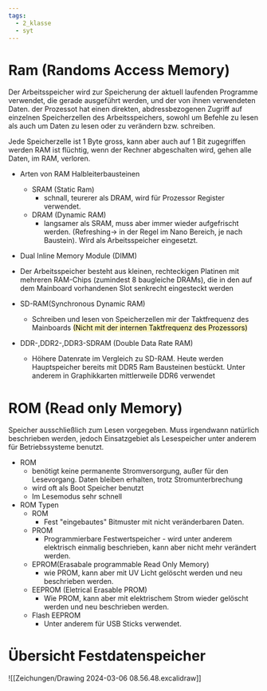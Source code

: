 ```yaml
---
tags:
  - 2_klasse
  - syt
---
```





# Ram (Randoms Access Memory)

Der Arbeitsspeicher wird zur Speicherung der aktuell laufenden Programme verwendet, die gerade ausgeführt werden, und der von ihnen verwendeten Daten. der Prozessot hat einen direkten, abdressbezogenen Zugriff auf einzelnen Speicherzellen des Arbeitsspeichers, sowohl um Befehle zu lesen als auch um Daten zu lesen oder zu verändern bzw. schreiben.

Jede Speicherzelle ist 1 Byte gross, kann aber auch auf 1 Bit zugegriffen werden
RAM ist flüchtig, wenn der Rechner abgeschalten wird, gehen alle Daten, im RAM, verloren.

- Arten von RAM Halbleiterbausteinen
	- SRAM (Static Ram)
		- schnall, teurerer als DRAM, wird für Prozessor Register verwendet.
	- DRAM (Dynamic RAM)
		- langsamer als SRAM, muss aber immer wieder aufgefrischt werden. (Refreshing→ in der Regel im Nano Bereich, je nach Baustein). Wird als Arbeitsspeicher eingesetzt.

- Dual Inline Memory Module (DIMM)
- Der Arbeitsspeicher besteht aus kleinen, rechteckigen Platinen mit mehreren RAM-Chips (zumindest 8 baugleiche DRAMs), die in den auf dem Mainboard vorhandenen Slot senkrecht eingesteckt werden
- SD-RAM(Synchronous Dynamic RAM)
	- Schreiben und lesen von Speicherzellen mir der Taktfrequenz des Mainboards <mark style="background: #FFF3A3A6;">(Nicht mit der internen Taktfrequenz des Prozessors)</mark>
- DDR-,DDR2-,DDR3-SDRAM (Double Data Rate RAM)
	- Höhere Datenrate im Vergleich zu SD-RAM. Heute werden Hauptspeicher bereits mit DDR5 Ram Bausteinen bestückt. Unter anderem in Graphikkarten mittlerweile DDR6 verwendet

# ROM (Read only Memory)

Speicher ausschließlich  zum Lesen vorgegeben. Muss irgendwann natürlich beschrieben werden, jedoch Einsatzgebiet als Lesespeicher unter anderem für Betriebssysteme benutzt.

- ROM
	- benötigt keine permanente Stromversorgung, außer für den Lesevorgang. Daten bleiben erhalten, trotz Stromunterbrechung
	- wird oft als Boot Speicher benutzt
	- Im Lesemodus sehr schnell
- ROM Typen
	- ROM
		- Fest "eingebautes" Bitmuster mit nicht veränderbaren Daten.
	- PROM 
		- Programmierbare Festwertspeicher - wird unter anderem elektrisch einmalig beschrieben, kann aber nicht mehr verändert werden.
	- EPROM(Erasabale programmable Read Only Memory)
		- wie PROM, kann aber mit UV Licht gelöscht werden und neu beschrieben werden.
	- EEPROM (Eletrical Erasable PROM)
		- Wie PROM, kann aber mit elektrischem Strom wieder gelöscht werden und neu beschrieben werden.
	- Flash EEPROM
		- Unter anderem für USB Sticks verwendet.

# Übersicht Festdatenspeicher

![[Zeichungen/Drawing 2024-03-06 08.56.48.excalidraw]]




